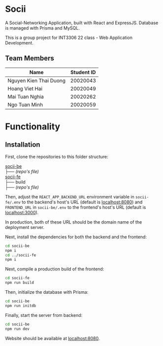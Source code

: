 # Socii

A Social-Networking Application, built with React and ExpressJS. Database is managed with Prisma and MySQL.

This is a group project for INT3306 22 class - Web Application Development.

## Team Members

| Name                   | Student ID |
| --------------         | ---------- |
| Nguyen Kien Thai Duong | 20020043   |
| Hoang Viet Hai         | 20020049   |
| Mai Tuan Nghia         | 20020262   |
| Ngo Tuan Minh          | 20020059   |

# Functionality

## Installation

First, clone the repositories to this folder structure:

[socii-be](https://github.com/haimeo1201/socii-be) <br>
├── *(repo's file)* <br>
[socii-fe](https://github.com/duongdaydungso/socii-fe) <br>
├── build <br>
├── *(repo's file)* <br>

Then, adjust the `REACT_APP_BACKEND_URL` environment variable in `socii-fe/.env` to the backend's host's URL (default is [localhost:8080](http://localhost:8080)) and `FRONTEND_URL` in `socii-be/.env` to the frontend's host's URL (default is [localhost:3000](http://localhost:3000)).

In production, both of these URL should be the domain name of the deployment server.

Next, install the dependencies for both the backend and the frontend:

```bash
cd socii-be
npm i
cd ../socii-fe
npm i
```

Next, compile a production build of the frontend:

```bash
cd socii-fe
npm run build
```

Then, initialize the database with Prisma:

```bash
cd socii-be
npm run initdb
```

Finally, start the server from backend:

```bash
cd socii-be
npm run dev
```

Website should be available at [localhost:8080](http://localhost:8080).
